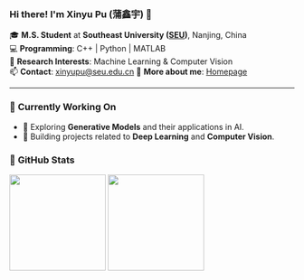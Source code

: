 ### Hi there! I'm Xinyu Pu (蒲鑫宇) 👋  

🎓 **M.S. Student** at **Southeast University ([SEU](https://www.seu.edu.cn))**, Nanjing, China  
💻 **Programming**: C++ | Python | MATLAB  
🧠 **Research Interests**: Machine Learning & Computer Vision  
📫 **Contact**: xinyupu@seu.edu.cn 
🌱 **More about me**: [Homepage](https://xinyu-pu.github.io)  

---

### 🔭 **Currently Working On**  
- 📌 Exploring **Generative Models** and their applications in AI.  
- 🤖 Building projects related to **Deep Learning** and **Computer Vision**.  

### 📌 **GitHub Stats**
<p align="left">
  <img height="170px" src="https://github-readme-stats.vercel.app/api?username=Xinyu-Pu&show_icons=true&theme=tokyonight" />
  <img height="170px" src="https://github-readme-stats.vercel.app/api/top-langs/?username=Xinyu-Pu&layout=compact&theme=tokyonight" />
</p>
